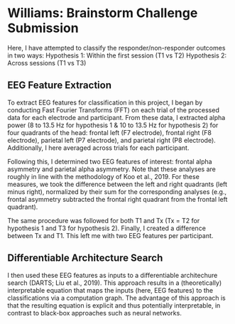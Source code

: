 # Williams: Brainstorm Challenge Submission
Here, I have attempted to classify the responder/non-responder outcomes in two ways:
  Hypothesis 1: Within the first session (T1 vs T2)
  Hypothesis 2: Across sessions (T1 vs T3)
  
## EEG Feature Extraction
  To extract EEG features for classification in this project, I began by conducting Fast Fourier Transforms (FFT) on each trial of the processed data for each electrode and participant. From these data, I extracted alpha power (8 to 13.5 Hz for hypothesis 1 & 10 to 13.5 Hz for hypothesis 2) for four quadrants of the head: frontal left (F7 electrode), frontal right (F8 electrode), parietal left (P7 electrode), and parietal right (P8 electrode). Additionally, I here averaged across trials for each participant. 
  
  Following this, I determined two EEG features of interest: frontal alpha asymmetry and parietal alpha asymmetry. Note that these analyses are roughly in line with the methodology of Koo et al., 2019. For these measures, we took the difference between the left and right quadrants (left minus right), normalized by their sum for the corresponding analyses (e.g., frontal asymmetry subtracted the frontal right quadrant from the frontal left quadrant). 
  
  The same procedure was followed for both T1 and Tx (Tx = T2 for hypothesis 1 and T3 for hypothesis 2). Finally, I created a difference between Tx and T1. This left me with two EEG features per participant.
  
## Differentiable Architecture Search
  I then used these EEG features as inputs to a differentiable architechure search (DARTS; Liu et al., 2019). This approach results in a (theoretically) interpretable equation that maps the inputs (here, EEG features) to the classifications via a computation graph. The advantage of this approach is that the resulting equation is explicit and thus potentially interpretable, in contrast to black-box approaches such as neural networks. 

